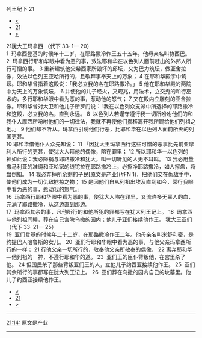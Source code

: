 ﻿





 列王纪下 21




* [<](bible/2KI20.md)
* [21](bible/2KI.md)
* [>](bible/2KI22.md)



 
21犹大王玛拿西 （代下
33·
1—
20）  
1  玛拿西登基的时候年十二岁，在耶路撒冷作王五十五年。他母亲名叫协西巴。 
2  玛拿西行耶和华眼中看为恶的事，效法耶和华在以色列人面前赶出的外邦人所行可憎的事。 
3 重新建筑他父希西家所毁坏的邱坛，又为巴力筑坛，做亚舍拉像，效法以色列王亚哈所行的，且敬拜事奉天上的万象； 
4 在耶和华殿宇中筑坛。耶和华曾指着这殿说：「我必立我的名在耶路撒冷。」 
5 他在耶和华殿的两院中为天上的万象筑坛， 
6 并使他的儿子经火，又观兆，用法术，立交鬼的和行巫术的，多行耶和华眼中看为恶的事，惹动他的怒气； 
7 又在殿内立雕刻的亚舍拉像。耶和华曾对大卫和他儿子所罗门说：「我在以色列众支派中所选择的耶路撒冷和这殿，必立我的名，直到永远。 
8  以色列人若谨守遵行我一切所吩咐他们的和我仆人摩西所吩咐他们的一切律法，我就不再使他们挪移离开我所赐给他们列祖之地。」 
9 他们却不听从。玛拿西引诱他们行恶，比耶和华在以色列人面前所灭的列国更甚。  
10 耶和华借他仆人众先知说： 
11 「因犹大王玛拿西行这些可憎的恶事比先前亚摩利人所行的更甚，使犹大人拜他的偶像，陷在罪里； 
12 所以耶和华—以色列的　神如此说：我必降祸与耶路撒冷和犹大，叫一切听见的人无不耳鸣。 
13 我必用量撒马利亚的准绳和亚哈家的线铊拉在耶路撒冷上，必擦净耶路撒冷，如人擦盘，将盘倒扣。 
14 我必弃掉所余剩的子民[原文是产业](#FN
1)，把他们交在仇敌手中，使他们成为一切仇敌掳掠之物； 
15 是因他们自从列祖出埃及直到如今，常行我眼中看为恶的事，惹动我的怒气。」  
16  玛拿西行耶和华眼中看为恶的事，使犹大人陷在罪里，又流许多无辜人的血，充满了耶路撒冷，从这边直到那边。  
17  玛拿西其余的事，凡他所行的和他所犯的罪都写在犹大列王记上。 
18  玛拿西与他列祖同睡，葬在自己宫院乌撒的园内；他儿子亚们接续他作王。 犹大王亚们 （代下
33·
21—
25）  
19  亚们登基的时候年二十二岁，在耶路撒冷作王二年。他母亲名叫米舒利密，是约提巴人哈鲁斯的女儿。 
20  亚们行耶和华眼中看为恶的事，与他父亲玛拿西所行的一样； 
21 行他父亲一切所行的，敬奉他父亲所敬奉的偶像， 
22 离弃耶和华—他列祖的　神，不遵行耶和华的道。 
23  亚们王的臣仆背叛他，在宫里杀了他。 
24 但国民杀了那些背叛亚们王的人，立他儿子约西亚接续他作王。 
25  亚们其余所行的事都写在犹大列王记上。 
26  亚们葬在乌撒的园内自己的坟墓里。他儿子约西亚接续他作王。 
* [<](bible/2KI20.md)
* [21](bible/2KI.md)
* [>](bible/2KI22.md)





---


[21:14:](#V14)
原文是产业




---









